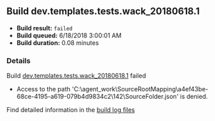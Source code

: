 ## Build dev.templates.tests.wack_20180618.1
- **Build result:** `failed`
- **Build queued:** 6/18/2018 3:00:01 AM
- **Build duration:** 0.08 minutes
### Details
Build [dev.templates.tests.wack_20180618.1](https://winappstudio.visualstudio.com/web/build.aspx?pcguid=a4ef43be-68ce-4195-a619-079b4d9834c2&builduri=vstfs%3a%2f%2f%2fBuild%2fBuild%2f25883) failed

+ Access to the path 'C:\agent\_work\SourceRootMapping\a4ef43be-68ce-4195-a619-079b4d9834c2\142\SourceFolder.json' is denied.

Find detailed information in the [build log files](https://uwpctdiags.blob.core.windows.net/buildlogs/dev.templates.tests.wack_20180618.1_logs.zip)
